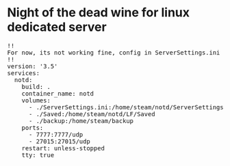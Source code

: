 # Night of the dead wine for linux dedicated server

<pre>
!!
For now, its not working fine, config in ServerSettings.ini
!!
version: '3.5'
services:
  notd:
    build: .
    container_name: notd
    volumes:
      - ./ServerSettings.ini:/home/steam/notd/ServerSettings.ini
      - ./Saved:/home/steam/notd/LF/Saved
      - ./backup:/home/steam/backup
    ports:
      - 7777:7777/udp
      - 27015:27015/udp
    restart: unless-stopped
    tty: true

</pre>
